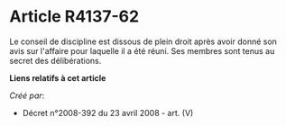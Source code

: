 # Article R4137-62

Le conseil de discipline est dissous de plein droit après avoir donné son avis sur l'affaire pour laquelle il a été réuni.
Ses membres sont tenus au secret des délibérations.

**Liens relatifs à cet article**

_Créé par_:

  - Décret n°2008-392 du 23 avril 2008 - art. (V)
